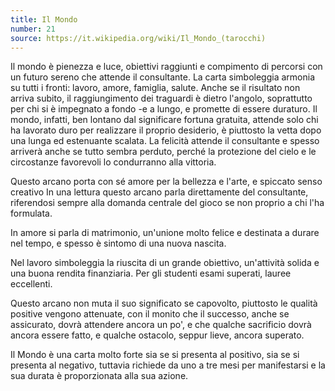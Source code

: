 ```yaml
---
title: Il Mondo
number: 21
source: https://it.wikipedia.org/wiki/Il_Mondo_(tarocchi)
---
```


Il mondo è pienezza e luce, obiettivi raggiunti e compimento di percorsi con un futuro sereno che attende il consultante. La carta simboleggia armonia su tutti i fronti: lavoro, amore, famiglia, salute. Anche se il risultato non arriva subito, il raggiungimento dei traguardi è dietro l'angolo, soprattutto per chi si è impegnato a fondo -e a lungo, e promette di essere duraturo. Il mondo, infatti, ben lontano dal significare fortuna gratuita, attende solo chi ha lavorato duro per realizzare il proprio desiderio, è piuttosto la vetta dopo una lunga ed estenuante scalata. La felicità attende il consultante e spesso arriverà anche se tutto sembra perduto, perché la protezione del cielo e le circostanze favorevoli lo condurranno alla vittoria.

Questo arcano porta con sé amore per la bellezza e l'arte, e spiccato senso creativo In una lettura questo arcano parla direttamente del consultante, riferendosi sempre alla domanda centrale del gioco se non proprio a chi l'ha formulata.

In amore si parla di matrimonio, un'unione molto felice e destinata a durare nel tempo, e spesso è sintomo di una nuova nascita.

Nel lavoro simboleggia la riuscita di un grande obiettivo, un'attività solida e una buona rendita finanziaria. Per gli studenti esami superati, lauree eccellenti.

Questo arcano non muta il suo significato se capovolto, piuttosto le qualità positive vengono attenuate, con il monito che il successo, anche se assicurato, dovrà attendere ancora un po', e che qualche sacrificio dovrà ancora essere fatto, e qualche ostacolo, seppur lieve, ancora superato.

Il Mondo è una carta molto forte sia se si presenta al positivo, sia se si presenta al negativo, tuttavia richiede da uno a tre mesi per manifestarsi e la sua durata è proporzionata alla sua azione.